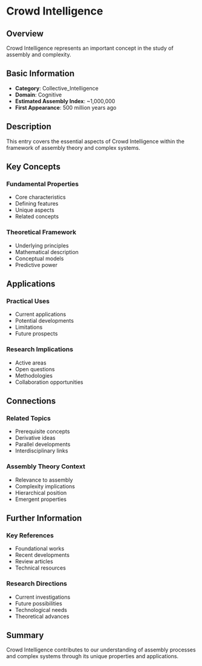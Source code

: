 # Crowd Intelligence

## Overview

Crowd Intelligence represents an important concept in the study of assembly and complexity.

## Basic Information

- **Category**: Collective_Intelligence
- **Domain**: Cognitive
- **Estimated Assembly Index**: ~1,000,000
- **First Appearance**: 500 million years ago

## Description

This entry covers the essential aspects of Crowd Intelligence within the framework of assembly theory and complex systems.

## Key Concepts

### Fundamental Properties
- Core characteristics
- Defining features
- Unique aspects
- Related concepts

### Theoretical Framework
- Underlying principles
- Mathematical description
- Conceptual models
- Predictive power

## Applications

### Practical Uses
- Current applications
- Potential developments
- Limitations
- Future prospects

### Research Implications
- Active areas
- Open questions
- Methodologies
- Collaboration opportunities

## Connections

### Related Topics
- Prerequisite concepts
- Derivative ideas
- Parallel developments
- Interdisciplinary links

### Assembly Theory Context
- Relevance to assembly
- Complexity implications
- Hierarchical position
- Emergent properties

## Further Information

### Key References
- Foundational works
- Recent developments
- Review articles
- Technical resources

### Research Directions
- Current investigations
- Future possibilities
- Technological needs
- Theoretical advances

## Summary

Crowd Intelligence contributes to our understanding of assembly processes and complex systems through its unique properties and applications.
